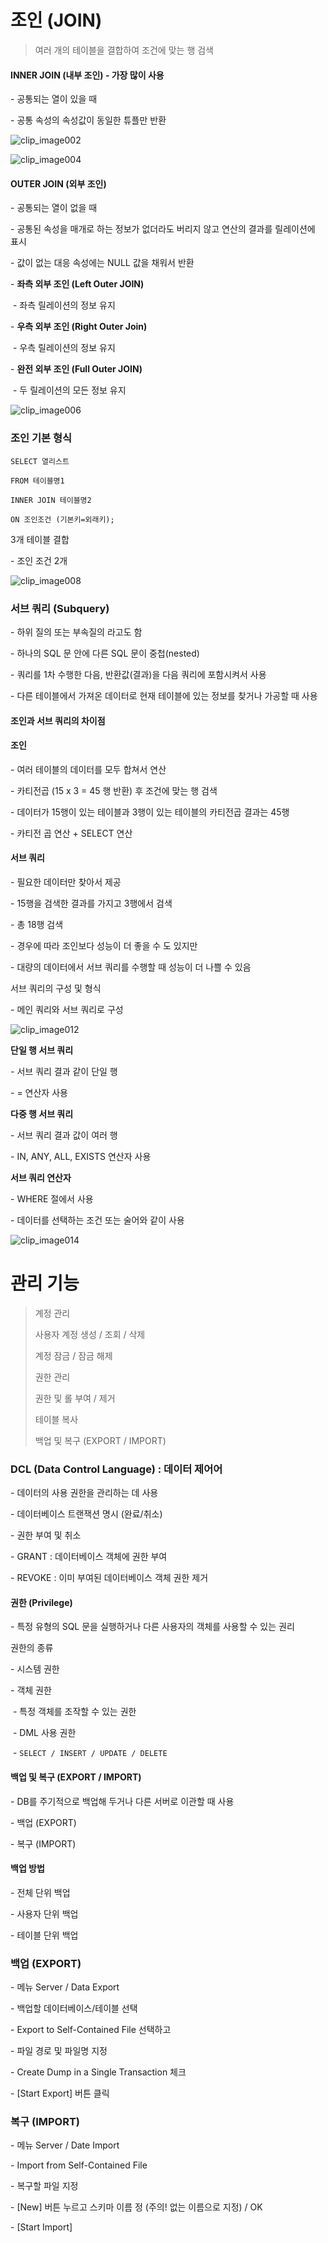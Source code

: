 # 조인 (JOIN)



> 여러 개의 테이블을 결합하여 조건에 맞는 행 검색



#### INNER JOIN (내부 조인) - 가장 많이 사용

\-   공통되는 열이 있을 때

\-   공통 속성의 속성값이 동일한 튜플만 반환

   

![clip_image002](https://user-images.githubusercontent.com/101630615/173409964-d97caadf-9b76-44e3-bf6f-806fb1f60ffb.jpg)

![clip_image004](https://user-images.githubusercontent.com/101630615/173409970-b439a7a2-5d1c-461f-9de6-e9ca84eb81e1.jpg)

#### OUTER JOIN (외부 조인)

\-   공통되는 열이 없을 때

\-   공통된 속성을 매개로 하는 정보가 없더라도 버리지 않고 연산의 결과를 릴레이션에 표시

\-   값이 없는 대응 속성에는 NULL 값을 채워서 반환

\-  **좌측 외부 조인 (Left Outer JOIN)**

​	\-   좌측 릴레이션의 정보 유지

\-   **우측 외부 조인 (Right Outer Join)**

​	\-   우측 릴레이션의 정보 유지

\-   **완전 외부 조인 (Full Outer JOIN)**

​	\-   두 릴레이션의 모든 정보 유지 

![clip_image006](https://user-images.githubusercontent.com/101630615/173409976-54c69d79-f009-4ef8-b176-1f534ff7ff75.jpg)

### 조인 기본 형식

```
SELECT 열리스트

FROM 테이블명1

INNER JOIN 테이블명2

ON 조인조건 (기본키=외래키);
```



3개 테이블 결합

\-   조인 조건 2개

![clip_image008](https://user-images.githubusercontent.com/101630615/173409979-0f53b27d-443a-41ff-9fbf-4988cadb85cd.jpg)



### 서브 쿼리 (Subquery)

\-   하위 질의 또는 부속질의 라고도 함

\-   하나의 SQL 문 안에 다른 SQL 문이 중첩(nested)

\-   쿼리를 1차 수행한 다음, 반환값(결과)을 다음 쿼리에 포함시켜서 사용

\-   다른 테이블에서 가져온 데이터로 현재 테이블에 있는 정보를 찾거나 가공할 때 사용



#### 조인과 서브 쿼리의 차이점

#### 조인

\-   여러 테이블의 데이터를 모두 합쳐서 연산

\-   카티전곱 (15 x 3 = 45 행 반환) 후 조건에 맞는 행 검색

\-   데이터가 15행이 있는 테이블과 3행이 있는 테이블의 카티전곱 결과는 45행

\-   카티전 곱 연산 + SELECT 연산

#### 서브 쿼리

\-   필요한 데이터만 찾아서 제공

\-   15행을 검색한 결과를 가지고 3행에서 검색 

\-   총 18행 검색

\-   경우에 따라 조인보다 성능이 더 좋을 수 도 있지만

\-   대량의 데이터에서 서브 쿼리를 수행할 때 성능이 더 나쁠 수 있음

서브 쿼리의 구성 및 형식

\-   메인 쿼리와 서브 쿼리로 구성

 

![clip_image012](https://user-images.githubusercontent.com/101630615/173409980-226ce728-1cb9-453c-bbbc-b49ebddf56ac.jpg)

 

**단일 행 서브 쿼리**

\-   서브 쿼리 결과 같이 단일 행

\-   = 연산자 사용

 

**다중 행 서브 쿼리**

\-   서브 쿼리 결과 값이 여러 행

\-   IN, ANY, ALL, EXISTS 연산자 사용



**서브 쿼리 연산자**

\-   WHERE 절에서 사용

\-   데이터를 선택하는 조건 또는 술어와 같이 사용

![clip_image014](https://user-images.githubusercontent.com/101630615/173409983-a61a1eb2-636b-4ef8-99c9-1ec977772437.jpg)



# 관리 기능

> 계정 관리
>
> 사용자 계정 생성 / 조회 / 삭제
>
> 계정 잠금 / 잠금 해제
>
> 권한 관리
>
> 권한 및 롤 부여 / 제거
>
> 테이블 복사
>
> 백업 및 복구 (EXPORT / IMPORT)

 

### DCL (Data Control Language) : 데이터 제어어

\-   데이터의 사용 권한을 관리하는 데 사용

\-   데이터베이스 트랜잭션 명시 (완료/취소)

\-   권한 부여 및 취소

\-   GRANT : 데이터베이스 객체에 권한 부여

\-   REVOKE : 이미 부여된 데이터베이스 객체 권한 제거

 

#### 권한 (Privilege)

\-   특정 유형의 SQL 문을 실행하거나 다른 사용자의 객체를 사용할 수 있는 권리

권한의 종류

\-   시스템 권한

\-   객체 권한

​	\-   특정 객체를 조작할 수 있는 권한

​	\-   DML 사용 권한

​	\-   ``SELECT / INSERT / UPDATE / DELETE``

 

#### 백업 및 복구 (EXPORT / IMPORT)

\-   DB를 주기적으로 백업해 두거나 다른 서버로 이관할 때 사용

\-   백업 (EXPORT)

\-   복구 (IMPORT)

 

#### 백업 방법

\-   전체 단위 백업

\-   사용자 단위 백업

\-   테이블 단위 백업

 

### 백업 (EXPORT)

\-   메뉴 Server / Data Export

\-   백업할 데이터베이스/테이블 선택

\-   Export to Self-Contained File 선택하고

\-   파일 경로 및 파일명 지정

\-   Create Dump in a Single Transaction 체크

\-   [Start Export] 버튼 클릭

 

### 복구 (IMPORT)

\-   메뉴 Server / Date Import

\-   Import from Self-Contained File 

\-   복구할 파일 지정

\-   [New] 버튼 누르고 스키마 이름 정 (주의! 없는 이름으로 지정) / OK

\-   [Start Import]